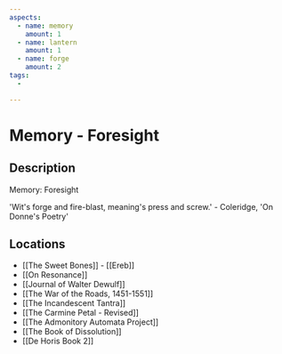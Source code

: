 ```yaml
---
aspects:
  - name: memory
    amount: 1
  - name: lantern
    amount: 1
  - name: forge
    amount: 2
tags:
  - 

---
```


# Memory - Foresight

## Description
Memory: Foresight

'Wit's forge and fire-blast, meaning's press and screw.' - Coleridge, 'On Donne's Poetry'
## Locations
- [[The Sweet Bones]] - [[Ereb]]
- [[On Resonance]]
- [[Journal of Walter Dewulf]]
- [[The War of the Roads, 1451-1551]]
- [[The Incandescent Tantra]]
- [[The Carmine Petal - Revised]]
- [[The Admonitory Automata Project]]
- [[The Book of Dissolution]]
- [[De Horis Book 2]]